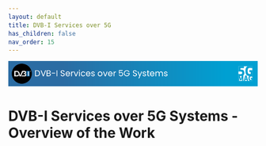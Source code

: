 ```yaml
---
layout: default
title: DVB-I Services over 5G
has_children: false
nav_order: 15
---
```


<img src="../assets/images/Banner_DVBI.png" /> 

# DVB-I Services over 5G Systems - Overview of the Work
